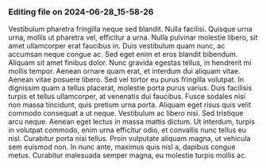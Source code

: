 

### Editing file on 2024-06-28_15-58-26

Vestibulum pharetra fringilla neque sed blandit. Nulla facilisi. Quisque urna urna, mollis ut pharetra vel, efficitur a urna. Nulla pulvinar molestie libero, sit amet ullamcorper erat faucibus in. Duis vestibulum quam nunc, ac accumsan neque congue ac. Sed eget enim et eros blandit bibendum. Aliquam sit amet finibus dolor.
Nunc gravida egestas tellus, in hendrerit mi mollis tempor. Aenean ornare quam erat, et interdum dui aliquam vitae. Aenean vitae posuere libero. Sed vel tortor eu purus fringilla volutpat. In dignissim quam a tellus placerat, molestie porta purus varius. Duis facilisis turpis et tellus ullamcorper, at venenatis dui faucibus. Fusce sodales nisi non massa tincidunt, quis pretium urna porta. Aliquam eget risus quis velit commodo consequat a ut neque. Vestibulum ac libero nisi. Sed tristique arcu neque. Aenean eget lectus in massa mattis dictum. Ut interdum, turpis in volutpat commodo, enim urna efficitur odio, et convallis nunc tellus eu nisl. Curabitur porta nisi tellus. Proin vulputate aliquam magna, ut vehicula sem euismod non. In nunc ante, maximus quis nisl a, dapibus congue metus. Curabitur malesuada semper magna, eu molestie turpis mollis ac.



